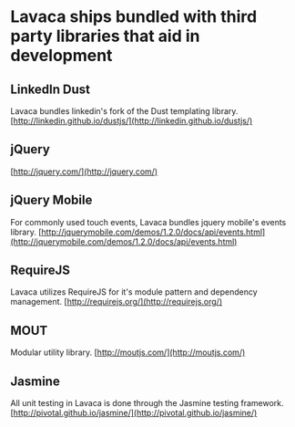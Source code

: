 # Lavaca ships bundled with third party libraries that aid in development

## LinkedIn Dust
Lavaca bundles linkedin's fork of the Dust templating library. 
[http://linkedin.github.io/dustjs/](http://linkedin.github.io/dustjs/)

## jQuery
[http://jquery.com/](http://jquery.com/)

## jQuery Mobile
For commonly used touch events, Lavaca bundles jquery mobile's events library. 
[http://jquerymobile.com/demos/1.2.0/docs/api/events.html](http://jquerymobile.com/demos/1.2.0/docs/api/events.html)

## RequireJS
Lavaca utilizes RequireJS for it's module pattern and dependency management. 
[http://requirejs.org/](http://requirejs.org/)

## MOUT
Modular utility library. 
[http://moutjs.com/](http://moutjs.com/)

## Jasmine
All unit testing in Lavaca is done through the Jasmine testing framework. 
[http://pivotal.github.io/jasmine/](http://pivotal.github.io/jasmine/)
